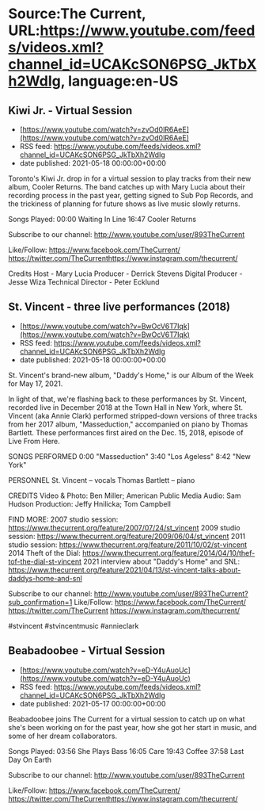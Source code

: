 # Source:The Current, URL:https://www.youtube.com/feeds/videos.xml?channel_id=UCAKcSON6PSG_JkTbXh2WdIg, language:en-US

## Kiwi Jr. - Virtual Session
 - [https://www.youtube.com/watch?v=zvOd0lR6AeE](https://www.youtube.com/watch?v=zvOd0lR6AeE)
 - RSS feed: https://www.youtube.com/feeds/videos.xml?channel_id=UCAKcSON6PSG_JkTbXh2WdIg
 - date published: 2021-05-18 00:00:00+00:00

Toronto's Kiwi Jr. drop in for a virtual session to play tracks from their new album, Cooler Returns. The band catches up with Mary Lucia about their recording process in the past year, getting signed to Sub Pop Records, and the trickiness of planning for future shows as live music slowly returns.

Songs Played:
00:00 Waiting In Line
16:47 Cooler Returns

Subscribe to our channel:
http://www.youtube.com/user/893TheCurrent

Like/Follow:
https://www.facebook.com/TheCurrent/​​​​
https://twitter.com/TheCurrent​​​​
https://www.instagram.com/thecurrent/​

Credits
Host - Mary Lucia
Producer - Derrick Stevens
Digital Producer - Jesse Wiza
Technical Director - Peter Ecklund

## St. Vincent - three live performances (2018)
 - [https://www.youtube.com/watch?v=BwOcV6T7Iqk](https://www.youtube.com/watch?v=BwOcV6T7Iqk)
 - RSS feed: https://www.youtube.com/feeds/videos.xml?channel_id=UCAKcSON6PSG_JkTbXh2WdIg
 - date published: 2021-05-18 00:00:00+00:00

St. Vincent's brand-new album, "Daddy's Home," is our Album of the Week for May 17, 2021. 

In light of that, we're flashing back to these performances by St. Vincent, recorded live in December 2018 at the Town Hall in New York, where St. Vincent (aka Annie Clark) performed stripped-down versions of three tracks from her 2017 album, "Masseduction," accompanied on piano by Thomas Bartlett. These performances first aired on the Dec. 15, 2018, episode of Live From Here.

SONGS PERFORMED
0:00 "Masseduction"
3:40 "Los Ageless"
8:42 "New York"

PERSONNEL
St. Vincent – vocals
Thomas Bartlett – piano 

CREDITS
Video & Photo: Ben Miller; American Public Media
Audio: Sam Hudson
Production: Jeffy Hnilicka; Tom Campbell

FIND MORE:
2007 studio session:
https://www.thecurrent.org/feature/2007/07/24/st_vincent
2009 studio session: https://www.thecurrent.org/feature/2009/06/04/st_vincent
2011 studio session: https://www.thecurrent.org/feature/2011/10/02/st-vincent
2014 Theft of the Dial:
https://www.thecurrent.org/feature/2014/04/10/thef-tof-the-dial-st-vincent
2021 interview about "Daddy's Home" and SNL: https://www.thecurrent.org/feature/2021/04/13/st-vincent-talks-about-daddys-home-and-snl

Subscribe to our channel:
http://www.youtube.com/user/893TheCurrent?sub_confirmation=1
Like/Follow:
https://www.facebook.com/TheCurrent/
https://twitter.com/TheCurrent
https://www.instagram.com/thecurrent/

#stvincent #stvincentmusic #annieclark

## Beabadoobee - Virtual Session
 - [https://www.youtube.com/watch?v=eD-Y4uAuoUc](https://www.youtube.com/watch?v=eD-Y4uAuoUc)
 - RSS feed: https://www.youtube.com/feeds/videos.xml?channel_id=UCAKcSON6PSG_JkTbXh2WdIg
 - date published: 2021-05-17 00:00:00+00:00

Beabadoobee joins The Current for a virtual session to catch up on what she's been working on for the past year, how she got her start in music, and some of her dream collaborators. 

Songs Played:
03:56 She Plays Bass
16:05 Care
19:43 Coffee
37:58 Last Day On Earth

Subscribe to our channel:
http://www.youtube.com/user/893TheCurrent

Like/Follow:
https://www.facebook.com/TheCurrent/​​​​
https://twitter.com/TheCurrent​​​​
https://www.instagram.com/thecurrent/​


